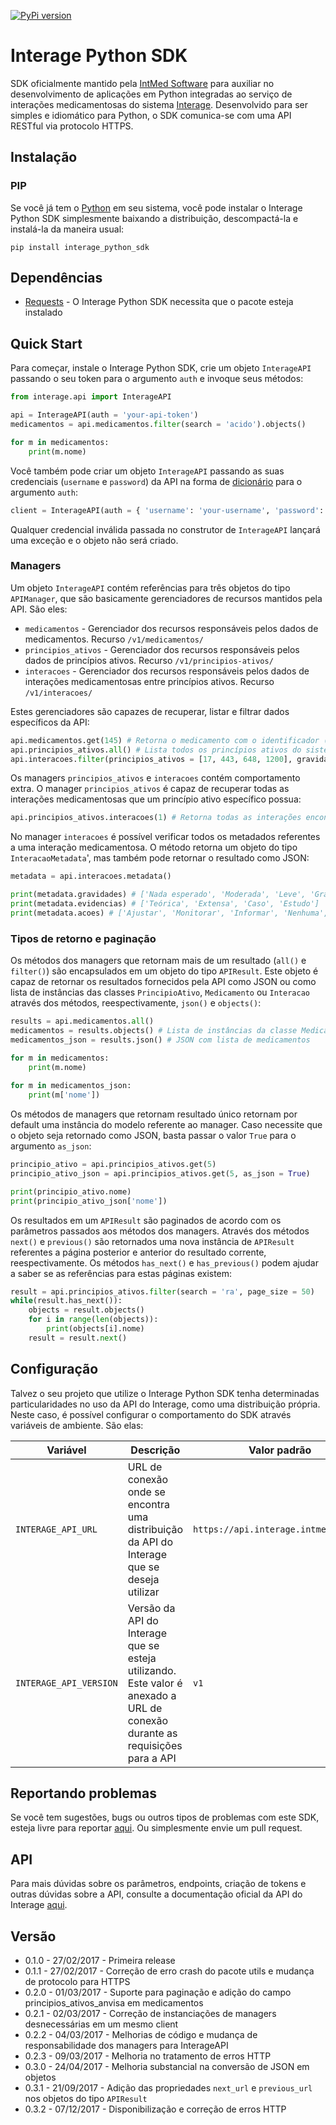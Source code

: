 [![PyPi version](https://img.shields.io/pypi/v/interage_python_sdk.svg)](https://pypi.python.org/pypi/interage_python_sdk)

# Interage Python SDK
SDK oficialmente mantido pela [IntMed Software](http://intmed.com.br/) para auxiliar no desenvolvimento de aplicações em Python integradas ao serviço de interações medicamentosas do sistema [Interage](http://intmed.com.br/interage/). Desenvolvido para ser simples e idiomático para Python, o SDK comunica-se com uma API RESTful via protocolo HTTPS. 

## Instalação
### PIP
Se você já tem o [Python](https://www.python.org/) em seu sistema, você pode instalar o Interage Python SDK simplesmente baixando a distribuição, descompactá-la e instalá-la da maneira usual:
```
pip install interage_python_sdk
```

## Dependências
- [Requests](https://github.com/kennethreitz/requests) - O Interage Python SDK necessita que o pacote esteja instalado

## Quick Start
Para começar, instale o Interage Python SDK, crie um objeto `InterageAPI` passando o seu token para o argumento `auth` e invoque seus métodos:

```python
from interage.api import InterageAPI

api = InterageAPI(auth = 'your-api-token')
medicamentos = api.medicamentos.filter(search = 'acido').objects()

for m in medicamentos:
    print(m.nome)
```

Você também pode criar um objeto `InterageAPI` passando as suas credenciais (`username` e `password`) da API na forma de [dicionário](https://docs.python.org/2/tutorial/datastructures.html#dictionaries) para o argumento `auth`:
```python
client = InterageAPI(auth = { 'username': 'your-username', 'password': 'your-password'})
```

Qualquer credencial inválida passada no construtor de `InterageAPI` lançará uma exceção e o objeto não será criado.

### Managers
Um objeto `InterageAPI` contém referências para três objetos do tipo `APIManager`, que são basicamente gerenciadores de recursos mantidos pela API. São eles:
- `medicamentos` - Gerenciador dos recursos responsáveis pelos dados de medicamentos. Recurso `/v1/medicamentos/`
- `principios_ativos` - Gerenciador dos recursos responsáveis pelos dados de princípios ativos. Recurso `/v1/principios-ativos/`
- `interacoes` - Gerenciador dos recursos responsáveis pelos dados de interações medicamentosas entre princípios ativos. Recurso `/v1/interacoes/`

Estes gerenciadores são capazes de recuperar, listar e filtrar dados específicos da API:

```python
api.medicamentos.get(145) # Retorna o medicamento com o identificador (id) 145
api.principios_ativos.all() # Lista todos os princípios ativos do sistema
api.interacoes.filter(principios_ativos = [17, 443, 648, 1200], gravidade = 'grave')  # Retorna todas as interações medicamentosas graves entre os principios ativos com os identificadores 17, 443, 648 e 1200
```

Os managers `principios_ativos` e `interacoes` contém comportamento extra. O manager `principios_ativos` é capaz de recuperar todas as interações medicamentosas que um princípio ativo específico possua:
```python
api.principios_ativos.interacoes(1) # Retorna todas as interações encontradas com o princípio ativo de identificador (id) igual a 1
```
No manager `interacoes` é possível verificar todos os metadados referentes a uma interação medicamentosa. O método retorna um objeto do tipo `InteracaoMetadata`', mas também pode retornar o resultado como JSON:

```python
metadata = api.interacoes.metadata()

print(metadata.gravidades) # ['Nada esperado', 'Moderada', 'Leve', 'Grave', 'Gravidade desconhecida']
print(metadata.evidencias) # ['Teórica', 'Extensa', 'Caso', 'Estudo']
print(metadata.acoes) # ['Ajustar', 'Monitorar', 'Informar', 'Nenhuma', 'Evitar']
```

### Tipos de retorno e paginação
Os métodos dos managers que retornam mais de um resultado (`all()` e `filter()`) são encapsulados em um objeto do tipo `APIResult`. Este objeto é capaz de retornar os resultados fornecidos pela API como JSON ou como lista de instâncias das classes `PrincipioAtivo`, `Medicamento` ou `Interacao` através dos métodos, reespectivamente, `json()` e `objects()`:

```python
results = api.medicamentos.all()
medicamentos = results.objects() # Lista de instâncias da classe Medicamento
medicamentos_json = results.json() # JSON com lista de medicamentos

for m in medicamentos:
    print(m.nome)
 
for m in medicamentos_json:
    print(m['nome'])
```

Os métodos de managers que retornam resultado único retornam por default uma instância do modelo referente ao manager. Caso necessite que o objeto seja retornado como JSON, basta passar o valor `True` para o argumento `as_json`:
```python
principio_ativo = api.principios_ativos.get(5)
principio_ativo_json = api.principios_ativos.get(5, as_json = True)

print(principio_ativo.nome)
print(principio_ativo_json['nome'])
```
Os resultados em um `APIResult` são paginados de acordo com os parâmetros passados aos métodos dos managers. Através dos métodos `next()` e `previous()` são retornados uma nova instância de `APIResult` referentes a página posterior e anterior do resultado corrente, reespectivamente. Os métodos `has_next()` e `has_previous()` podem ajudar a saber se as referências para estas páginas existem:

```python
result = api.principios_ativos.filter(search = 'ra', page_size = 50)
while(result.has_next()):
    objects = result.objects()
    for i in range(len(objects)):
        print(objects[i].nome)
    result = result.next()
```

## Configuração
Talvez o seu projeto que utilize o Interage Python SDK tenha determinadas particularidades no uso da API do Interage, como uma distribuição própria. Neste caso, é possível configurar o comportamento do SDK através variáveis de ambiente. São elas:

| Variável | Descrição | Valor padrão |
| --- | --- | --- |
| `INTERAGE_API_URL` | URL de conexão onde se encontra uma distribuição da API do Interage que se deseja utilizar | `https://api.interage.intmed.com.br` |
| `INTERAGE_API_VERSION` | Versão da API do Interage que se esteja utilizando. Este valor é anexado a URL de conexão durante as requisições para a API | `v1` |


## Reportando problemas
Se você tem sugestões, bugs ou outros tipos de problemas com este SDK, esteja livre para reportar [aqui](https://github.com/weynelucas/interage_python_sdk/issues). Ou simplesmente envie um pull request.

## API
Para mais dúvidas sobre os parâmetros, endpoints, criação de tokens e outras dúvidas sobre a API, consulte a documentação oficial da API do Interage [aqui]( https://api.interage.intmed.com.br/docs/).

## Versão
- 0.1.0 - 27/02/2017 - Primeira release
- 0.1.1 - 27/02/2017 - Correção de erro crash do pacote utils e mudança de protocolo para HTTPS
- 0.2.0 - 01/03/2017 - Suporte para paginação e adição do campo principios_ativos_anvisa em medicamentos
- 0.2.1 - 02/03/2017 - Correção de instanciações de managers desnecessárias em um mesmo client
- 0.2.2 - 04/03/2017 - Melhorias de código e mudança de responsabilidade dos managers para InterageAPI
- 0.2.3 - 09/03/2017 - Melhoria no tratamento de erros HTTP
- 0.3.0 - 24/04/2017 - Melhoria substancial na conversão de JSON em objetos
- 0.3.1 - 21/09/2017 - Adição das propriedades `next_url` e `previous_url` nos objetos do tipo `APIResult`
- 0.3.2 - 07/12/2017 - Disponibilização e correção de erros HTTP
